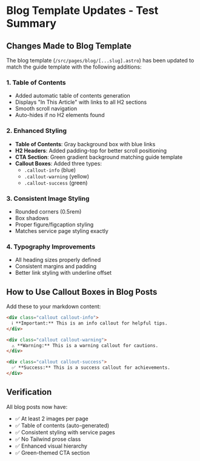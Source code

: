 # Blog Template Updates - Test Summary

## Changes Made to Blog Template

The blog template (`/src/pages/blog/[...slug].astro`) has been updated to match the guide template with the following additions:

### 1. Table of Contents
- Added automatic table of contents generation
- Displays "In This Article" with links to all H2 sections
- Smooth scroll navigation
- Auto-hides if no H2 elements found

### 2. Enhanced Styling
- **Table of Contents**: Gray background box with blue links
- **H2 Headers**: Added padding-top for better scroll positioning
- **CTA Section**: Green gradient background matching guide template
- **Callout Boxes**: Added three types:
  - `.callout-info` (blue)
  - `.callout-warning` (yellow)
  - `.callout-success` (green)

### 3. Consistent Image Styling
- Rounded corners (0.5rem)
- Box shadows
- Proper figure/figcaption styling
- Matches service page styling exactly

### 4. Typography Improvements
- All heading sizes properly defined
- Consistent margins and padding
- Better link styling with underline offset

## How to Use Callout Boxes in Blog Posts

Add these to your markdown content:

```html
<div class="callout callout-info">
  ℹ️ **Important:** This is an info callout for helpful tips.
</div>

<div class="callout callout-warning">
  ⚠️ **Warning:** This is a warning callout for cautions.
</div>

<div class="callout callout-success">
  ✅ **Success:** This is a success callout for achievements.
</div>
```

## Verification
All blog posts now have:
- ✅ At least 2 images per page
- ✅ Table of contents (auto-generated)
- ✅ Consistent styling with service pages
- ✅ No Tailwind prose class
- ✅ Enhanced visual hierarchy
- ✅ Green-themed CTA section